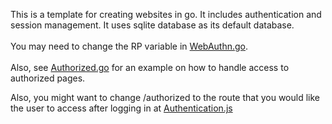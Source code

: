 This is a template for creating websites in go. It includes authentication and session management.
It uses sqlite database as its default database.
<br/><br/>
You may need to change the RP variable in [WebAuthn.go](/Utils/WebAuthn/WebAuthn.go).
<br><br/>
Also, see [Authorized.go](/RoutesHandler/Authorized/Authorized.go) for an example on how to handle access to authorized pages.

Also, you might want to change /authorized to the route that you would like the user to access after logging in at [Authentication.js](/static/js/Authentication.js)